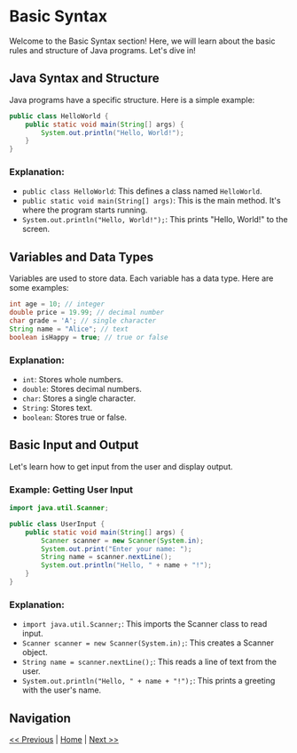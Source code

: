 # Basic Syntax

Welcome to the Basic Syntax section! Here, we will learn about the basic rules and structure of Java programs. Let's dive in!

## Java Syntax and Structure

Java programs have a specific structure. Here is a simple example:

```java
public class HelloWorld {
    public static void main(String[] args) {
        System.out.println("Hello, World!");
    }
}
```

### Explanation:
- `public class HelloWorld`: This defines a class named `HelloWorld`.
- `public static void main(String[] args)`: This is the main method. It's where the program starts running.
- `System.out.println("Hello, World!");`: This prints "Hello, World!" to the screen.

## Variables and Data Types

Variables are used to store data. Each variable has a data type. Here are some examples:

```java
int age = 10; // integer
double price = 19.99; // decimal number
char grade = 'A'; // single character
String name = "Alice"; // text
boolean isHappy = true; // true or false
```

### Explanation:
- `int`: Stores whole numbers.
- `double`: Stores decimal numbers.
- `char`: Stores a single character.
- `String`: Stores text.
- `boolean`: Stores true or false.

## Basic Input and Output

Let's learn how to get input from the user and display output.

### Example: Getting User Input

```java
import java.util.Scanner;

public class UserInput {
    public static void main(String[] args) {
        Scanner scanner = new Scanner(System.in);
        System.out.print("Enter your name: ");
        String name = scanner.nextLine();
        System.out.println("Hello, " + name + "!");
    }
}
```

### Explanation:
- `import java.util.Scanner;`: This imports the Scanner class to read input.
- `Scanner scanner = new Scanner(System.in);`: This creates a Scanner object.
- `String name = scanner.nextLine();`: This reads a line of text from the user.
- `System.out.println("Hello, " + name + "!");`: This prints a greeting with the user's name.

## Navigation

[<< Previous](1.md) | [Home](README.md) | [Next >>](3.md)